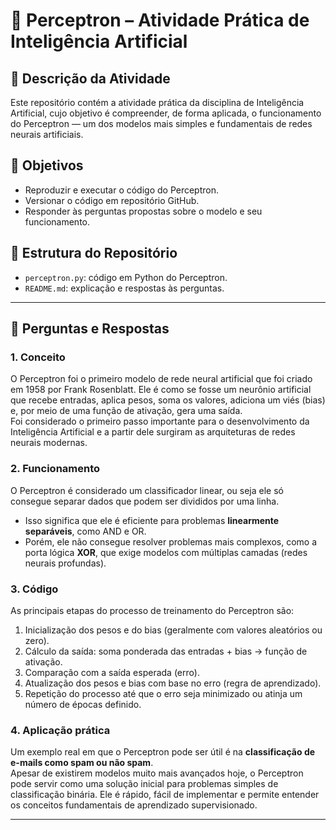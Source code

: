 # 🧠 Perceptron – Atividade Prática de Inteligência Artificial  

## 📘 Descrição da Atividade  
Este repositório contém a atividade prática da disciplina de Inteligência Artificial, cujo objetivo é compreender, de forma aplicada, o funcionamento do Perceptron — um dos modelos mais simples e fundamentais de redes neurais artificiais.  

## 🎯 Objetivos  
- Reproduzir e executar o código do Perceptron.  
- Versionar o código em repositório GitHub.  
- Responder às perguntas propostas sobre o modelo e seu funcionamento.  

## 📂 Estrutura do Repositório  
- `perceptron.py`: código em Python do Perceptron.  
- `README.md`: explicação e respostas às perguntas.  

---

## 📌 Perguntas e Respostas  

### 1. Conceito  


O Perceptron foi o primeiro  modelo de rede neural artificial que foi criado em 1958 por Frank Rosenblatt. Ele é como se fosse um neurônio artificial que recebe entradas, aplica pesos, soma os valores, adiciona um viés (bias) e, por meio de uma função de ativação, gera uma saída.  
Foi considerado o primeiro passo importante para o desenvolvimento da Inteligência Artificial e a partir dele surgiram  as arquiteturas de redes neurais modernas.  

### 2. Funcionamento  
O Perceptron é considerado um classificador linear, ou seja  ele só consegue separar dados que podem ser divididos por uma linha.  
- Isso significa que ele é eficiente para problemas **linearmente separáveis**, como AND e OR.  
- Porém, ele não consegue resolver problemas mais complexos, como a porta lógica **XOR**, que exige modelos com múltiplas camadas (redes neurais profundas).  

### 3. Código  
As principais etapas do processo de treinamento do Perceptron são:  
1. Inicialização dos pesos e do bias (geralmente com valores aleatórios ou zero).  
2. Cálculo da saída: soma ponderada das entradas + bias → função de ativação.  
3. Comparação com a saída esperada (erro).  
4. Atualização dos pesos e bias com base no erro (regra de aprendizado).  
5. Repetição do processo até que o erro seja minimizado ou atinja um número de épocas definido.  

### 4. Aplicação prática  
Um exemplo real em que o Perceptron pode ser útil é na **classificação de e-mails como spam ou não spam**.  
Apesar de existirem modelos muito mais avançados hoje, o Perceptron pode servir como uma solução inicial para problemas simples de classificação binária. Ele é rápido, fácil de implementar e permite entender os conceitos fundamentais de aprendizado supervisionado.  

---
